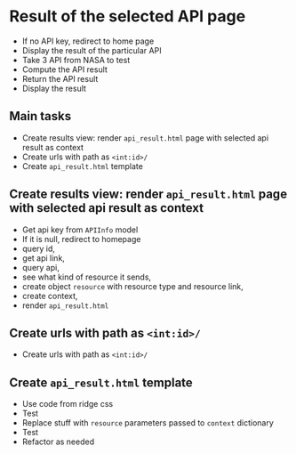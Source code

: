 # Result of the selected API page

- If no API key, redirect to home page
- Display the result of the particular API
- Take 3 API from NASA to test
- Compute the API result
- Return the API result
- Display the result

## Main tasks

- Create results view: render `api_result.html` page with selected api result as context
- Create urls with path as `<int:id>/`
- Create `api_result.html` template

## Create results view: render `api_result.html` page with selected api result as context

- Get api key from `APIInfo` model
- If it is null, redirect to homepage
- query id,
- get api link,
- query api,
- see what kind of resource it sends,
- create object `resource` with resource type and resource  link,
- create context,
- render `api_result.html`

## Create urls with path as `<int:id>/`

- Create urls with path as `<int:id>/`

## Create `api_result.html` template

- Use code from ridge css
- Test
- Replace stuff with `resource` parameters passed to `context` dictionary
- Test
- Refactor as needed
